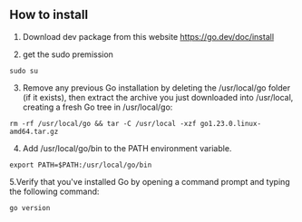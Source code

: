 ## How to install
1. Download dev package from this website https://go.dev/doc/install

2. get the sudo premission 

```
sudo su

```
3. Remove any previous Go installation by deleting the /usr/local/go folder (if it exists), then extract the archive you just downloaded into /usr/local, creating a fresh Go tree in /usr/local/go:

```
rm -rf /usr/local/go && tar -C /usr/local -xzf go1.23.0.linux-amd64.tar.gz
```

4. Add /usr/local/go/bin to the PATH environment variable.

```
export PATH=$PATH:/usr/local/go/bin
```

5.Verify that you've installed Go by opening a command prompt and typing the following command:

```
go version
```
